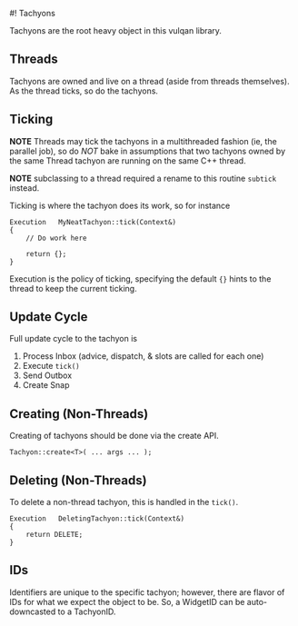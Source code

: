 #! Tachyons

Tachyons are the root heavy object in this vulqan library.  

## Threads

Tachyons are owned and live on a thread (aside from threads themselves).  As the thread ticks, so do the tachyons.

## Ticking

**NOTE** Threads may tick the tachyons in a multithreaded fashion (ie, the parallel job), so do *NOT* bake in assumptions that two tachyons owned by the same Thread tachyon are running on the same C++ thread.

**NOTE** subclassing to a thread required a rename to this routine `subtick` instead.

Ticking is where the tachyon does its work, so for instance

    Execution   MyNeatTachyon::tick(Context&)
    {
        // Do work here
        
        return {};
    }

Execution is the policy of ticking, specifying the default `{}` hints to the thread to keep the current ticking.

##  Update Cycle

Full update cycle to the tachyon is
1.  Process Inbox (advice, dispatch, & slots are called for each one)
2.  Execute `tick()`
3.  Send Outbox
4.  Create Snap

##  Creating (Non-Threads)

Creating of tachyons should be done via the create API.

    Tachyon::create<T>( ... args ... ); 

##  Deleting (Non-Threads)

To delete a non-thread tachyon, this is handled in the `tick()`.

    Execution   DeletingTachyon::tick(Context&)
    {
        return DELETE;
    }
    
##  IDs

Identifiers are unique to the specific tachyon; however, there are flavor of IDs for what we expect the object to be.  So, a WidgetID can be auto-downcasted to a TachyonID.



